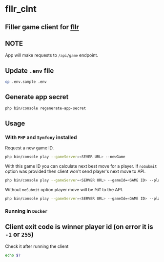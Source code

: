 # fllr_clnt
## Filler game client for [fllr](https://github.com/hophiphip/fllr)

## NOTE
App will make requests to `/api/game` endpoint.

## Update `.env` file
```bash
cp .env.sample .env
```

## Generate app secret
```bash
php bin/console regenerate-app-secret
```

## Usage
### With `PHP` and `Symfony` installed 
Request a new game ID.
```bash
php bin/console play --gameServer=<SEVER URL> --newGame
```

With this game ID you can calculate next best move for a player. If `noSubmit` option was provided then client won't send player's next move to API.
```bash
php bin/console play --gameServer=<SERVER URL> --gameId=<GAME ID> --playerId=<PLAYER ID> --noSubmit
```

Without `noSubmit` option player move will be `PUT` to the API.
```bash
php bin/console play --gameServer=<SERVER URL> --gameId=<GAME ID> --playerId=<PLAYER ID> 
```

### Running in `Docker`


## Client exit code is winner player id (on error it is `-1` or `255`)
Check it after running the client
```bash
echo $?
```

